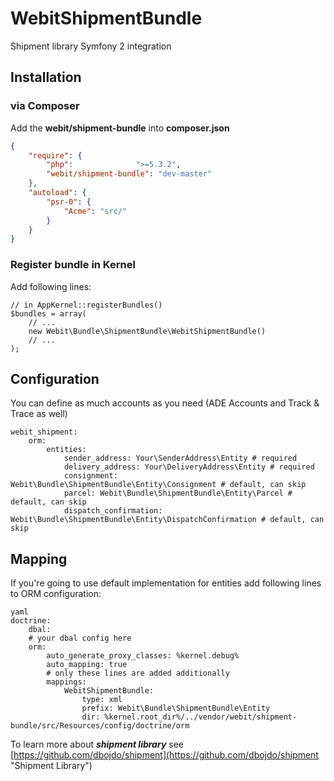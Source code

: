 # WebitShipmentBundle

Shipment library Symfony 2 integration

## Installation
### via Composer

Add the **webit/shipment-bundle** into **composer.json**

```json
{
    "require": {
        "php":              ">=5.3.2",
        "webit/shipment-bundle": "dev-master"
    },
    "autoload": {
        "psr-0": {
            "Acme": "src/"
        }
    }
}
```

### Register bundle in Kernel
Add following lines:

```
// in AppKernel::registerBundles()
$bundles = array(
    // ...
    new Webit\Bundle\ShipmentBundle\WebitShipmentBundle()
    // ...
);
```

## Configuration
You can define as much accounts as you need (ADE Accounts and Track & Trace as well)

```
webit_shipment:
    orm:
        entities:
            sender_address: Your\SenderAddress\Entity # required
            delivery_address: Your\DeliveryAddress\Entity # required
            consignment: Webit\Bundle\ShipmentBundle\Entity\Consignment # default, can skip
            parcel: Webit\Bundle\ShipmentBundle\Entity\Parcel # default, can skip
            dispatch_confirmation: Webit\Bundle\ShipmentBundle\Entity\DispatchConfirmation # default, can skip
```
## Mapping
If you're going to use default implementation for entities add following lines to ORM configuration:
```
yaml
doctrine:
    dbal:
    # your dbal config here
    orm:
        auto_generate_proxy_classes: %kernel.debug%
        auto_mapping: true
        # only these lines are added additionally
        mappings:
            WebitShipmentBundle:
                type: xml
                prefix: Webit\Bundle\ShipmentBundle\Entity
                dir: %kernel.root_dir%/../vendor/webit/shipment-bundle/src/Resources/config/doctrine/orm
```
 
To learn more about ***shipment library*** see [https://github.com/dbojdo/shipment](https://github.com/dbojdo/shipment "Shipment Library")
